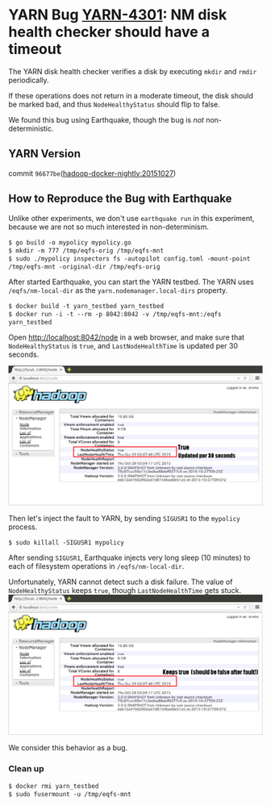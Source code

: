 # YARN Bug [YARN-4301](https://issues.apache.org/jira/browse/YARN-4301): NM disk health checker should have a timeout

The YARN disk health checker verifies a disk by executing `mkdir` and `rmdir` periodically.

If these operations does not return in a moderate timeout, the disk should be marked bad, and thus `NodeHealthyStatus` should flip to false.

We found this bug using Earthquake, though the bug is *not* non-deterministic.

## YARN Version
commit `96677be`([hadoop-docker-nightly:20151027](https://github.com/AkihiroSuda/hadoop-docker-nightly/tree/20151027))

## How to Reproduce the Bug with Earthquake

Unlike other experiments, we don't use `earthquake run` in this experiment, because we are not so much interested in non-determinism.

    $ go build -o mypolicy mypolicy.go
    $ mkdir -m 777 /tmp/eqfs-orig /tmp/eqfs-mnt
    $ sudo ./mypolicy inspectors fs -autopilot config.toml -mount-point /tmp/eqfs-mnt -original-dir /tmp/eqfs-orig

After started Earthquake, you can start the YARN testbed. The YARN uses `/eqfs/nm-local-dir` as the `yarn.nodemanager.local-dirs` property.

    $ docker build -t yarn_testbed yarn_testbed
    $ docker run -i -t --rm -p 8042:8042 -v /tmp/eqfs-mnt:/eqfs yarn_testbed

Open [http://localhost:8042/node](http://localhost:8042) in a web browser, and make sure that `NodeHealthyStatus` is `true`, and `LastNodeHealthTime` is updated per 30 seconds.

![YARN started](figs/fig1.png)


Then let's inject the fault to YARN, by sending `SIGUSR1` to the `mypolicy` process.

    $ sudo killall -SIGUSR1 mypolicy

After sending `SIGUSR1`, Earthquake injects very long sleep (10 minutes) to each of filesystem operations in `/eqfs/nm-local-dir`.

Unfortunately, YARN cannot detect such a disk failure.
The value of `NodeHealthyStatus` keeps `true`, though `LastNodeHealthTime` gets stuck.
![YARN does not detect disk failure](figs/fig2.png)

We consider this behavior as a bug.

### Clean up

    $ docker rmi yarn_testbed
    $ sudo fusermount -u /tmp/eqfs-mnt
    
